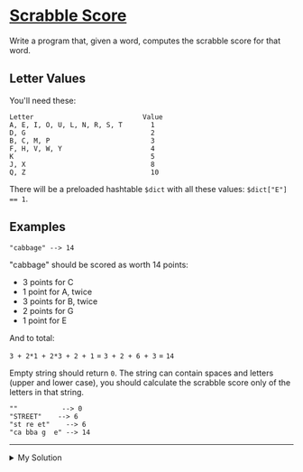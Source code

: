 # [Scrabble Score](https://www.codewars.com/kata/558fa34727c2d274c10000ae)

Write a program that, given a word, computes the scrabble score for that word.

## Letter Values

You'll need these:

    Letter                           Value
    A, E, I, O, U, L, N, R, S, T       1
    D, G                               2
    B, C, M, P                         3
    F, H, V, W, Y                      4
    K                                  5
    J, X                               8
    Q, Z                               10

There will be a preloaded hashtable `$dict` with all these values: `$dict["E"] == 1`.

## Examples

    "cabbage" --> 14

"cabbage" should be scored as worth 14 points:

- 3 points for C
- 1 point for A, twice
- 3 points for B, twice
- 2 points for G
- 1 point for E

And to total:

`3 + 2*1 + 2*3 + 2 + 1` = `3 + 2 + 6 + 3` = `14`

Empty string should return `0`. The string can contain spaces and letters (upper and lower case), you should calculate
the scrabble score only of the letters in that string.

    ""           --> 0
    "STREET"    --> 6
    "st re et"    --> 6
    "ca bba g  e" --> 14

---

<details><summary>My Solution</summary>

```js
function scrabbleScore(str) {
  return [...str.replace(/[^a-z]/gi, "")].reduce((acc, cur) => {
    return (acc = acc + ($dict[cur.toUpperCase()] || 0));
  }, 0);
}
```

</details>
